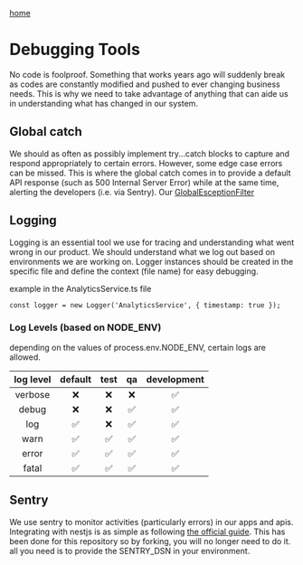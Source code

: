 [home](/README.md#wiki-pages)

# Debugging Tools

No code is foolproof. Something that works years ago will suddenly break as codes are constantly modified and pushed to ever changing business needs. This is why we need to take advantage of anything that can aide us in understanding what has changed in our system.

## Global catch

We should as often as possibly implement try...catch blocks to capture and respond appropriately to certain errors. However, some edge case errors can be missed. This is where the global catch comes in to provide a default API response (such as 500 Internal Server Error) while at the same time, alerting the developers (i.e. via Sentry). Our [GlobalEsceptionFilter](/src/common/filters/global-exception.filter.ts) 

## Logging

Logging is an essential tool we use for tracing and understanding what went wrong in our product. We should understand what we log out based on environments we are working on. Logger instances should be created in the specific file and define the context (file name) for easy debugging.

example in the AnalyticsService.ts file
```
const logger = new Logger('AnalyticsService', { timestamp: true });
```

### Log Levels (based on NODE_ENV)

depending on the values of process.env.NODE_ENV, certain logs are allowed.

| **log level** | **default** | **test** | **qa** | **development** |
|:-------------:|:-----------:|:--------:|:------:|:---------------:|
| verbose       |     ❌     |     ❌   |   ❌  |        ✅       |
| debug         |     ❌     |     ❌   |   ✅  |        ✅       |
| log           |     ✅     |     ❌   |   ✅  |        ✅       |
| warn          |     ✅     |     ✅   |   ✅  |        ✅       |
| error         |     ✅     |     ✅   |   ✅  |        ✅       |
| fatal         |     ✅     |     ✅   |   ✅  |        ✅       |

## Sentry

We use sentry to monitor activities (particularly errors) in our apps and apis. Integrating with nestjs is as simple as following [the official guide](https://docs.sentry.io/platforms/javascript/guides/nestjs/). This has been done for this repository so by forking, you will no longer need to do it. all you need is to provide the SENTRY_DSN in your environment.

